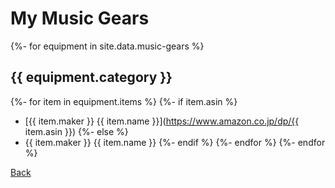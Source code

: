 # My Music Gears
{%- for equipment in site.data.music-gears %}
## {{ equipment.category }}
{%- for item in equipment.items %}
{%- if item.asin %}
- [{{ item.maker }} {{ item.name }}](https://www.amazon.co.jp/dp/{{ item.asin }})
{%- else %}
- {{ item.maker }} {{ item.name }}
{%- endif %}
{%- endfor %}
{%- endfor %}

[Back](/)
